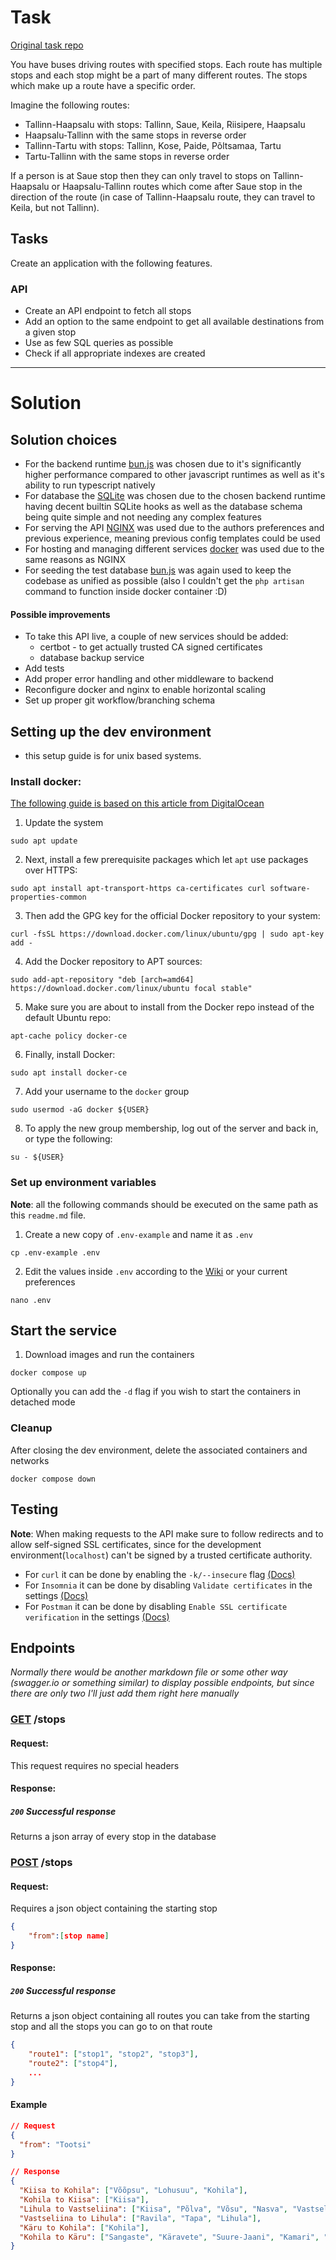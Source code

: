 # Task

[Original task repo](https://github.com/outl1ne/laravel-destination-finder-test-project)

You have buses driving routes with specified stops. Each route has multiple stops and each stop might be a part of many different routes. The stops which make up a route have a specific order.

Imagine the following routes:

- Tallinn-Haapsalu with stops: Tallinn, Saue, Keila, Riisipere, Haapsalu
- Haapsalu-Tallinn with the same stops in reverse order
- Tallinn-Tartu with stops: Tallinn, Kose, Paide, Põltsamaa, Tartu
- Tartu-Tallinn with the same stops in reverse order

If a person is at Saue stop then they can only travel to stops on Tallinn-Haapsalu or Haapsalu-Tallinn routes which come after Saue stop in the direction of the route (in case of Tallinn-Haapsalu route, they can travel to Keila, but not Tallinn).

## Tasks

Create an application with the following features.

### API

- Create an API endpoint to fetch all stops
- Add an option to the same endpoint to get all available destinations from a given stop
- Use as few SQL queries as possible
- Check if all appropriate indexes are created

---

# Solution

## Solution choices

- For the backend runtime [bun.js](https://bun.sh/) was chosen due to it's significantly higher performance compared to other javascript runtimes as well as it's ability to run typescript natively
- For database the [SQLite](https://www.sqlite.org/index.html) was chosen due to the chosen backend runtime having decent builtin SQLite hooks as well as the database schema being quite simple and not needing any complex features
- For serving the API [NGINX](https://www.nginx.com/) was used due to the authors preferences and previous experience, meaning previous config templates could be used
- For hosting and managing different services [docker](https://www.docker.com/) was used due to the same reasons as NGINX
- For seeding the test database [bun.js](https://bun.sh/) was again used to keep the codebase as unified as possible (also I couldn't get the `php artisan` command to function inside docker container :D)

#### Possible improvements

- To take this API live, a couple of new services should be added:
  - certbot - to get actually trusted CA signed certificates
  - database backup service
- Add tests
- Add proper error handling and other middleware to backend
- Reconfigure docker and nginx to enable horizontal scaling
- Set up proper git workflow/branching schema

## Setting up the dev environment

- this setup guide is for unix based systems.

### Install docker:

[The following guide is based on this article from DigitalOcean](https://www.digitalocean.com/community/tutorials/how-to-install-and-use-docker-on-ubuntu-20-04)

1. Update the system

```shell
sudo apt update
```

2. Next, install a few prerequisite packages which let `apt` use packages over HTTPS:

```shell
sudo apt install apt-transport-https ca-certificates curl software-properties-common
```

3. Then add the GPG key for the official Docker repository to your system:

```shell
curl -fsSL https://download.docker.com/linux/ubuntu/gpg | sudo apt-key add -
```

4. Add the Docker repository to APT sources:

```shell
sudo add-apt-repository "deb [arch=amd64] https://download.docker.com/linux/ubuntu focal stable"
```

5. Make sure you are about to install from the Docker repo instead of the default Ubuntu repo:

```shell
apt-cache policy docker-ce
```

6. Finally, install Docker:

```shell
sudo apt install docker-ce
```

7. Add your username to the `docker` group

```shell
sudo usermod -aG docker ${USER}
```

8. To apply the new group membership, log out of the server and back in, or type the following:

```shell
su - ${USER}
```

### Set up environment variables

**Note**: all the following commands should be executed on the same path as this `readme.md` file.

1. Create a new copy of `.env-example` and name it as `.env`

```shell
cp .env-example .env
```

2. Edit the values inside `.env` according to the [Wiki](https://github.com/Oskar-V/outl1ne/wiki/Example-dev-environment-variables) or your current preferences

```shell
nano .env
```

## Start the service

1. Download images and run the containers

```shell
docker compose up
```

Optionally you can add the `-d` flag if you wish to start the containers in detached mode

### Cleanup

After closing the dev environment, delete the associated containers and networks

```shell
docker compose down
```

## Testing

**Note**: When making requests to the API make sure to follow redirects and to allow self-signed SSL certificates, since for the development environment(`localhost`) can't be signed by a trusted certificate authority.

- For `curl` it can be done by enabling the `-k/--insecure` flag [(Docs)](https://curl.se/docs/manpage.html#-k)
- For `Insomnia` it can be done by disabling `Validate certificates` in the settings [(Docs)](https://docs.insomnia.rest/insomnia/ssl-validation)
- For `Postman` it can be done by disabling `Enable SSL certificate verification` in the settings [(Docs)](https://learning.postman.com/docs/sending-requests/certificates/#troubleshooting-certificate-errors)

## Endpoints

_Normally there would be another markdown file or some other way (swagger.io or something similar) to display possible endpoints, but since there are only two I'll just add them right here manually_

### [GET]() /stops

#### Request:

This request requires no special headers

#### Response:

##### `200` Successful response

Returns a json array of every stop in the database

### [POST]() /stops

#### Request:

Requires a json object containing the starting stop

```json
{
	"from":[stop name]
}
```

#### Response:

##### `200` Successful response

Returns a json object containing all routes you can take from the starting stop and all the stops you can go to on that route

```json
{
	"route1": ["stop1", "stop2", "stop3"],
	"route2": ["stop4"],
	...
}
```

#### Example

```json
// Request
{
  "from": "Tootsi"
}
```

```json
// Response
{
  "Kiisa to Kohila": ["Võõpsu", "Lohusuu", "Kohila"],
  "Kohila to Kiisa": ["Kiisa"],
  "Lihula to Vastseliina": ["Kiisa", "Põlva", "Võsu", "Nasva", "Vastseliina"],
  "Vastseliina to Lihula": ["Ravila", "Tapa", "Lihula"],
  "Käru to Kohila": ["Kohila"],
  "Kohila to Käru": ["Sangaste", "Käravete", "Suure-Jaani", "Kamari", "Käru"]
}
```
